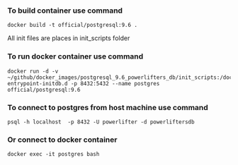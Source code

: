 ### To build container use command  
```
docker build -t official/postgresql:9.6 .
```

All init files are places in init_scripts folder

### To run docker container use command
```
docker run -d -v ~/github/docker_images/postgresql_9.6_powerlifters_db/init_scripts:/docker-entrypoint-initdb.d -p 8432:5432 --name postgres official/postgresql:9.6

```

### To connect to postgres from host machine use command
```
psql -h localhost  -p 8432 -U powerlifter -d powerliftersdb
```

### Or connect to docker container
```
docker exec -it postgres bash
```